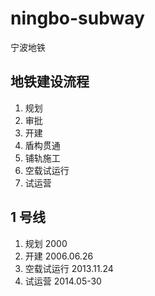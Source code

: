 # ningbo-subway

宁波地铁

## 地铁建设流程

1.  规划
2.  审批
3.  开建
4.  盾构贯通
5.  铺轨施工
6.  空载试运行
7.  试运营

## 1 号线

1.  规划 2000
2.  开建 2006.06.26
3.  空载试运行 2013.11.24
4.  试运营 2014.05-30
